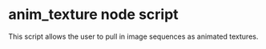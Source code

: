 # anim_texture node script
This script allows the user to pull in image sequences as animated textures.  

